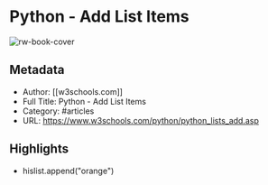 # Python - Add List Items

![rw-book-cover](https://readwise-assets.s3.amazonaws.com/static/images/article3.5c705a01b476.png)

## Metadata
- Author: [[w3schools.com]]
- Full Title: Python - Add List Items
- Category: #articles
- URL: https://www.w3schools.com/python/python_lists_add.asp

## Highlights
- hislist.append("orange")
